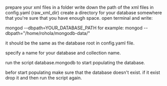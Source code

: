 prepare your xml files in a folder
write down the path of the xml files in config.yaml (raw_xml_dir)
create a directory for your database somewhere that you're sure that you have enough space.
open terminal and write:

mongod --dbpath=YOUR_DATABASE_PATH
for example:
mongod --dbpath="/home/rohola/mongodb-data/"

it should be the same as the database root in config.yaml file.

specify a name for your database and collection name.

run the script database.mongodb to start populating the database.

befor start populating make sure that the database doesn't exist. if it exist drop it and then run the script again.
